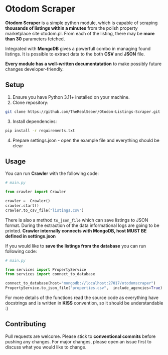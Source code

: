 
# Otodom Scraper

**Otodom Scraper** is a simple python module, which is capable of scraping **thousands of listings within a minutes** from the polish property marketplace site otodom.pl. From each of the listing, there may be **more than 30** parameters fetched.

Integrated with **MongoDB** gives a powerfull combo in managing found listings. It is possible to extract data to the both **CSV** and **JSON** file.

**Every module has a well-written documentatation** to make possibly future changes developer-friendly.


## Setup

1. Ensure you have Python 3.11+ installed on your machine.
2. Clone repository:
```bash
git clone https://github.com/TheRealSeber/Otodom-Listings-Scraper.git
```
3. Install dependencies:
```bash
pip install -r requirements.txt
```
4. Prepare settings.json - open the example file and everything should be clear

## Usage

You can run **Crawler** with the following code:
```python
# main.py

from crawler import Crawler

crawler =  Crawler()
crawler.start()
crawler.to_csv_file("listings.csv")
```
There is also a method `to_json_file` which can save listings to JSON format. During the extraction of the data informational logs are going to be printed. **Crawler internally connects with MongoDB, host MUST BE defined in settings.json**

If you would like to **save the listings from the database** you can run following code:
```python
# main.py

from services import PropertyService
from services import connect_to_database

connect_to_database(host="mongodb://localhost:27017/otodomscraper")
PropertyService.to_json_file("properties.csv",  include_agencies=True)
```
For more details of the functions read the source code as everything have docstrings and is written in **KISS** convention, so it should be understandable :)

## Contributing

Pull requests are welcome. Please stick to **conventional commits** before pushing any changes. For major changes, please open an issue first to discuss what you would like to change.
